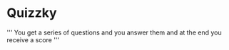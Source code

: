 # Quizzky
'''
You get a series of questions and you answer them and at the end you receive a score
'''
